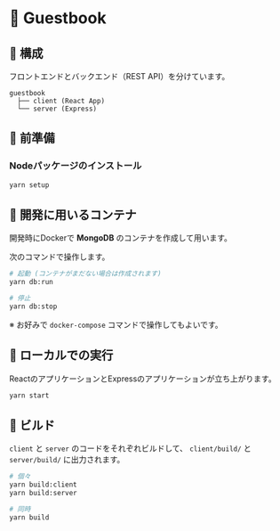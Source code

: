 # 📗 Guestbook

## 📁 構成

フロントエンドとバックエンド（REST API）を分けています。

```
guestbook
  ├── client (React App)
  └── server (Express)
```

## 🎒 前準備

### Nodeパッケージのインストール

```sh
yarn setup
```

## 🐳 開発に用いるコンテナ

開発時にDockerで **MongoDB** のコンテナを作成して用います。

次のコマンドで操作します。

```sh
# 起動 (コンテナがまだない場合は作成されます)
yarn db:run

# 停止
yarn db:stop
```

※ お好みで `docker-compose` コマンドで操作してもよいです。

## 🚗 ローカルでの実行

ReactのアプリケーションとExpressのアプリケーションが立ち上がります。

```sh
yarn start
```

## 🔧 ビルド

`client` と `server` のコードをそれぞれビルドして、 `client/build/` と `server/build/` に出力されます。

```sh
# 個々
yarn build:client
yarn build:server

# 同時
yarn build
```
